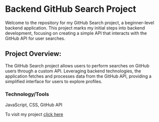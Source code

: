 
# Backend GitHub Search Project

Welcome to the repository for my GitHub Search project, a beginner-level backend application. This project marks my initial steps into backend development, focusing on creating a simple API that interacts with the GitHub API for user searches.

## Project Overview:

The GitHub Search project allows users to perform searches on GitHub users through a custom API. Leveraging backend technologies, the application fetches and processes data from the GitHub API, providing a simplified interface for users to explore profiles.


### Technology/Tools

JavaScript, CSS, GitHub API

To visit my project [click here](https://drmskrblt.github.io/github-search_drmskrblt)

